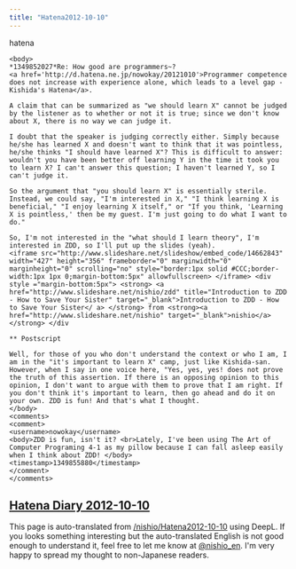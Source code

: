 ```yaml
---
title: "Hatena2012-10-10"
---
```


hatena

```
<body>
*1349852027*Re: How good are programmers~?
<a href='http://d.hatena.ne.jp/nowokay/20121010'>Programmer competence does not increase with experience alone, which leads to a level gap - Kishida's Hatena</a>.

A claim that can be summarized as "we should learn X" cannot be judged by the listener as to whether or not it is true; since we don't know about X, there is no way we can judge it.

I doubt that the speaker is judging correctly either. Simply because he/she has learned X and doesn't want to think that it was pointless, he/she thinks "I should have learned X"? This is difficult to answer: wouldn't you have been better off learning Y in the time it took you to learn X? I can't answer this question; I haven't learned Y, so I can't judge it.

So the argument that "you should learn X" is essentially sterile. Instead, we could say, "I'm interested in X," "I think learning X is beneficial," "I enjoy learning X itself," or "If you think, 'Learning X is pointless,' then be my guest. I'm just going to do what I want to do."

So, I'm not interested in the "what should I learn theory", I'm interested in ZDD, so I'll put up the slides (yeah).
<iframe src="http://www.slideshare.net/slideshow/embed_code/14662843" width="427" height="356" frameborder="0" marginwidth="0" marginheight="0" scrolling="no" style="border:1px solid #CCC;border-width:1px 1px 0;margin-bottom:5px" allowfullscreen> </iframe> <div style ="margin-bottom:5px"> <strong> <a href="http://www.slideshare.net/nishio/zdd" title="Introduction to ZDD - How to Save Your Sister" target="_blank">Introduction to ZDD - How to Save Your Sister</ a> </strong> from <strong><a href="http://www.slideshare.net/nishio" target="_blank">nishio</a></strong> </div

** Postscript

Well, for those of you who don't understand the context or who I am, I am in the "it's important to learn X" camp, just like Kishida-san. However, when I say in one voice here, "Yes, yes, yes! does not prove the truth of this assertion. If there is an opposing opinion to this opinion, I don't want to argue with them to prove that I am right. If you don't think it's important to learn, then go ahead and do it on your own. ZDD is fun! And that's what I thought.
</body>
<comments>
<comment>
<username>nowokay</username>
<body>ZDD is fun, isn't it? <br>Lately, I've been using The Art of Computer Programing 4-1 as my pillow because I can fall asleep easily when I think about ZDD! </body>
<timestamp>1349855880</timestamp>
</comment>
</comments>
```


[Hatena Diary 2012-10-10](https://nishiohirokazu.hatenadiary.org/archive/2012/10/10)
---
This page is auto-translated from [/nishio/Hatena2012-10-10](https://scrapbox.io/nishio/Hatena2012-10-10) using DeepL. If you looks something interesting but the auto-translated English is not good enough to understand it, feel free to let me know at [@nishio_en](https://twitter.com/nishio_en). I'm very happy to spread my thought to non-Japanese readers.